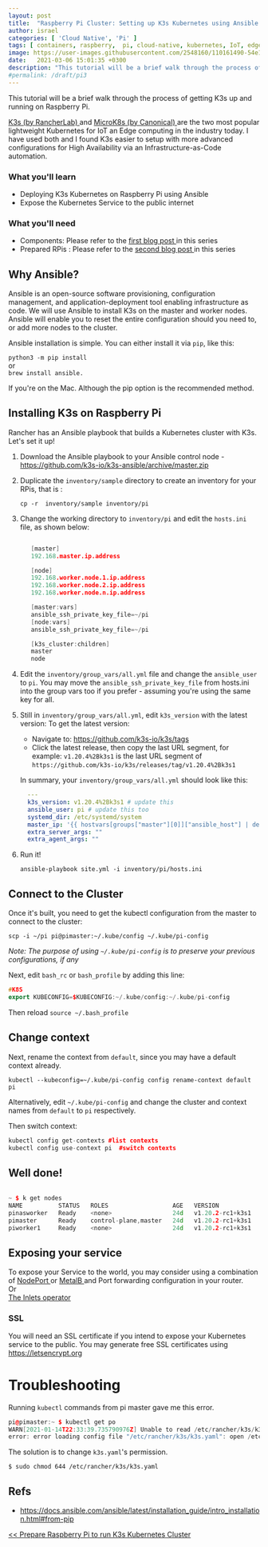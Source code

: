 ```yaml
---
layout: post
title:  "Raspberry Pi Cluster: Setting up K3s Kubernetes using Ansible - Part#3"
author: israel
categories: [ 'Cloud Native', 'Pi' ]
tags: [ containers, raspberry,  pi, cloud-native, kubernetes, IoT, edge ]
image: https://user-images.githubusercontent.com/2548160/110161490-54e1d080-7de5-11eb-8b73-676ce5b0a9c7.jpg
date:   2021-03-06 15:01:35 +0300
description: "This tutorial will be a brief walk through the process of getting K3s Kubernetes up and running on Raspberry Pi - Using Ansible..."
#permalink: /draft/pi3
---
```


This tutorial will be a brief walk through the process of getting K3s up and running on Raspberry Pi.

 <a href="https://k3s.io/"  target="_blank"> K3s (by RancherLab) </a> and <a href="https://microk8s.io/" target="_blank"> MicroK8s (by Canonical) </a> are the two most popular lightweight Kubernetes for IoT an Edge computing in the industry today. I have used both and I found K3s easier to setup with more advanced configurations for High Availability via an Infrastructure-as-Code automation.

### What you'll learn

- Deploying K3s Kubernetes on Raspberry Pi using Ansible
- Expose the Kubernetes Service to the public internet

### What you'll need

- Components: Please refer to the <a href="https://www.israelo.io/blog/pi-k8s-overview/" target="_blank"> first blog post </a> in this series
- Prepared RPis : Please refer to the <a href="https://www.israelo.io/blog/pi-k8s-prepare/" target="_blank"> second blog post </a> in this series

## Why Ansible?

Ansible is an open-source software provisioning, configuration management, and application-deployment tool enabling infrastructure as code. We will use Ansible to install K3s on the master and worker nodes. Ansible will enable you to reset the entire configuration should you need to, or add more nodes to the cluster.  

Ansible installation is simple. You can either install it via `pip`, like this:

`python3 -m pip install`<br>
 or <br>
`brew install ansible.` 

If you're on the Mac. Although the pip option is the recommended method.

## Installing K3s on Raspberry Pi

Rancher has an Ansible playbook that builds a Kubernetes cluster with K3s. Let's set it up! 

1. Download the Ansible playbook to your Ansible control node - <a href="https://github.com/k3s-io/k3s-ansible/archive/master.zip" target="_blank">https://github.com/k3s-io/k3s-ansible/archive/master.zip</a>
2. Duplicate the `inventory/sample` directory to create an inventory for your RPis, that is : 

   `cp -r  inventory/sample inventory/pi`

3. Change the working directory to `inventory/pi` and edit the `hosts.ini` file, as shown below:  
    
   ```cpp

      [master]
      192.168.master.ip.address

      [node]
      192.168.worker.node.1.ip.address
      192.168.worker.node.2.ip.address
      192.168.worker.node.n.ip.address

      [master:vars]
      ansible_ssh_private_key_file=~/pi
      [node:vars]
      ansible_ssh_private_key_file=~/pi

      [k3s_cluster:children]
      master
      node
   ```

4. Edit the `inventory/group_vars/all.yml` file and change the `ansible_user` to `pi`. You may move the `ansible_ssh_private_key_file` from hosts.ini into the group vars too if you prefer - assuming you're using the same key for all.

5. Still in `inventory/group_vars/all.yml`, edit  `k3s_version` with the latest version:   To get the latest version:
    - Navigate to:  <a href="https://github.com/k3s-io/k3s/tags">https://github.com/k3s-io/k3s/tags </a>
    - Click the latest release, then copy the last URL segment, for example: `v1.20.4%2Bk3s1` is the last URL segment of
        `https://github.com/k3s-io/k3s/releases/tag/v1.20.4%2Bk3s1`

    In summary, your `inventory/group_vars/all.yml` should look like this: 

    ```yaml
      ---
      k3s_version: v1.20.4%2Bk3s1 # update this 
      ansible_user: pi # update this too 
      systemd_dir: /etc/systemd/system
      master_ip: '{{ hostvars[groups["master"][0]]["ansible_host"] | default(groups["master"][0]) }}'
      extra_server_args: ""
      extra_agent_args: ""

    ```

6. Run it! 

   `ansible-playbook site.yml -i inventory/pi/hosts.ini`

## Connect to the Cluster

Once it's built, you need to get the kubectl configuration from the master to connect to the cluster: 

`scp -i ~/pi pi@pimaster:~/.kube/config ~/.kube/pi-config`

<i> Note: The purpose of using `~/.kube/pi-config` is to preserve your previous configurations, if any </i>


Next, edit `bash_rc` or `bash_profile`  by adding this line:

```cpp
#K8S
export KUBECONFIG=$KUBECONFIG:~/.kube/config:~/.kube/pi-config
```

Then reload  `source ~/.bash_profile`

## Change context

Next, rename the context from `default`, since you may have a default context already.

`kubectl --kubeconfig=~/.kube/pi-config config rename-context default pi`

Alternatively, edit `~/.kube/pi-config` and change the cluster and context names from `default` to `pi` respectively.

Then switch context:

```cpp
kubectl config get-contexts #list contexts
kubectl config use-context pi  #switch contexts

```
## Well done! 

```cpp 

~ $ k get nodes
NAME          STATUS   ROLES                  AGE   VERSION
pinasworker   Ready    <none>                 24d   v1.20.2-rc1+k3s1
pimaster      Ready    control-plane,master   24d   v1.20.2-rc1+k3s1
piworker1     Ready    <none>                 24d   v1.20.2-rc1+k3s1

```
## Exposing your service

To expose your Service to the world, you may consider using a combination of <a href="https://kubernetes.io/docs/concepts/services-networking/service/#publishing-services-service-types" target="_blank"> NodePort </a> or <a href="https://opensource.com/article/20/7/homelab-metallb" target="_blank"> MetalB </a> and Port forwarding configuration in your router.<br>
Or <br>
<a href="https://github.com/inlets/inlets-operator" target="_blank"> The Inlets operator </a>

### SSL

You will need an SSL certificate if you intend to expose your Kubernetes service to the public. You may generate free SSL certificates using <a href ="https://letsencrypt.org" target="_blank">https://letsencrypt.org </a>

# Troubleshooting

Running `kubectl` commands from pi master gave me this error.

```cpp 
pi@pimaster:~ $ kubectl get po
WARN[2021-01-14T22:33:39.735790976Z] Unable to read /etc/rancher/k3s/k3s.yaml, please start server with --write-kubeconfig-mode to modify kube config permissions
error: error loading config file "/etc/rancher/k3s/k3s.yaml": open /etc/rancher/k3s/k3s.yaml: permission denied
```

The solution is to change `k3s.yaml`'s permission.

`$ sudo chmod 644 /etc/rancher/k3s/k3s.yaml`

## Refs

 - https://docs.ansible.com/ansible/latest/installation_guide/intro_installation.html#from-pip
 

<a href="https://www.israelo.io/blog/pi-k8s-prepare/" target="_blank"> << Prepare Raspberry Pi to run K3s Kubernetes Cluster </a> 